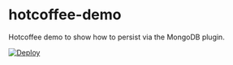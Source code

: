 hotcoffee-demo
=====================

Hotcoffee demo to show how to persist via the MongoDB plugin.

[![Deploy](https://www.herokucdn.com/deploy/button.png)](https://heroku.com/deploy)

